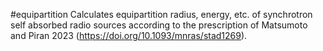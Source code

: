 #equipartition
Calculates equipartition radius, energy, etc. of synchrotron self absorbed radio sources according to the prescription of Matsumoto and Piran 2023 (https://doi.org/10.1093/mnras/stad1269). 
